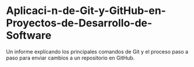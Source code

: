 # Aplicaci-n-de-Git-y-GitHub-en-Proyectos-de-Desarrollo-de-Software
Un informe explicando los principales comandos de Git y el proceso paso a paso para enviar cambios a un repositorio en GitHub.
